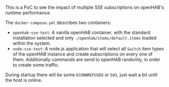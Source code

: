 This is a PoC to see the impact of multiple SSE subscriptions on openHAB's runtime performance.

The `docker-compose.yml` describes two containers:
  * `openhab-sse-test`: A vanilla openHAB container, with the standard installation selected and only `./openhab/items/default.items` loaded within the system.
  * `node-sse-test`: A node.js application that will select all `Switch` item types of the openHAB instance and create subscriptions on every one of them. Additionally commands are send to openHAB randomly, in order to create some traffic.
  
  
During startup there will be some `ECONNREFUSED` or `503`, just wait a bit until the host is online.